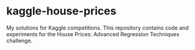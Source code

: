 # kaggle-house-prices
My solutions for Kaggle competitions. This repository contains code and experiments for the House Prices: Advanced Regression Techniques challenge.
